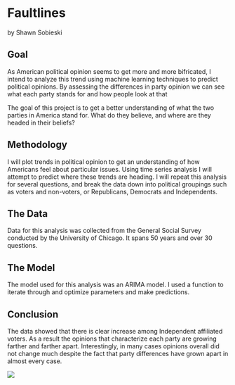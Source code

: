 # Faultlines 
by Shawn Sobieski

## Goal
As American political opinion seems to get more and more bifricated, I intend to analyze this trend using machine learning techniques to predict political opinions. By assessing the differences in party opinion we can see what each party stands for and how people look at that   

The goal of this project is to get a better understanding of what the two parties in America stand for. What do they believe, and where are they headed in their beliefs?

## Methodology
I will plot trends in political opinion to get an understanding of how Americans feel about particular issues. Using time series analysis I will attempt to predict where these trends are heading. I will repeat this analysis for several questions, and break the data down into political groupings such as voters and non-voters, or Republicans, Democrats and Independents. 

## The Data
Data for this analysis was collected from the General Social Survey conducted by the University of Chicago. It spans 50 years and over 30 questions.  

## The Model
The model used for this analysis was an ARIMA model. I used a function to iterate through and optimize parameters and make predictions.  

## Conclusion
The data showed that there is clear increase among Independent affiliated voters. As a result the opinions that characterize each party are growing farther and farther apart. Interestingly, in many cases opinions overall did not change much despite the fact that party differences have grown apart in almost every case.  


<div class='tableauPlaceholder' id='viz1596132431301' style='position: relative'><noscript><a href='#'><img alt=' ' src='https:&#47;&#47;public.tableau.com&#47;static&#47;images&#47;Pa&#47;PartyAffiliation_15955565122690&#47;Story1&#47;1_rss.png' style='border: none' /></a></noscript><object class='tableauViz'  style='display:none;'><param name='host_url' value='https%3A%2F%2Fpublic.tableau.com%2F' /> <param name='embed_code_version' value='3' /> <param name='site_root' value='' /><param name='name' value='PartyAffiliation_15955565122690&#47;Story1' /><param name='tabs' value='no' /><param name='toolbar' value='yes' /><param name='static_image' value='https:&#47;&#47;public.tableau.com&#47;static&#47;images&#47;Pa&#47;PartyAffiliation_15955565122690&#47;Story1&#47;1.png' /> <param name='animate_transition' value='yes' /><param name='display_static_image' value='yes' /><param name='display_spinner' value='yes' /><param name='display_overlay' value='yes' /><param name='display_count' value='yes' /><param name='language' value='en' /></object></div>                <script type='text/javascript'>                    var divElement = document.getElementById('viz1596132431301');                    var vizElement = divElement.getElementsByTagName('object')[0];                    vizElement.style.width='550px';vizElement.style.height='597px';                    var scriptElement = document.createElement('script');                    scriptElement.src = 'https://public.tableau.com/javascripts/api/viz_v1.js';                    vizElement.parentNode.insertBefore(scriptElement, vizElement);                </script>
